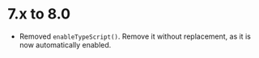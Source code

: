 7.x to 8.0
==========

*   Removed `enableTypeScript()`. Remove it without replacement, as it is now automatically enabled.
